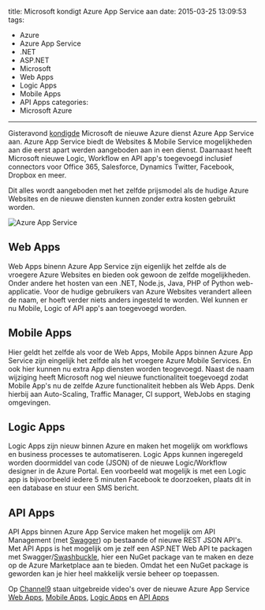 title: Microsoft kondigt Azure App Service aan
date: 2015-03-25 13:09:53
tags:
  - Azure
  - Azure App Service
  - .NET
  - ASP.NET
  - Microsoft
  - Web Apps
  - Logic Apps
  - Mobile Apps
  - API Apps
categories:
  - Microsoft Azure
---
Gisteravond [kondigde](http://azure.microsoft.com/blog/2015/03/24/announcing-azure-app-service) Microsoft de nieuwe Azure dienst Azure App Service aan. Azure App Service biedt de Websites & Mobile Service mogelijkheden aan die eerst apart werden aangeboden aan in een dienst. Daarnaast heeft Microsoft nieuwe Logic, Workflow en API app's toegevoegd inclusief connectors voor Office 365, Salesforce, Dynamics Twitter, Facebook, Dropbox en meer. 

Dit alles wordt aangeboden met het zelfde prijsmodel als de hudige Azure Websites en de nieuwe diensten kunnen zonder extra kosten gebruikt worden.

<!-- more -->
![](azure-app-service.png "Azure App Service")

## Web Apps
Web Apps binenn Azure App Service zijn eigenlijk het zelfde als de vroegere Azure Websites en bieden ook gewoon de zelfde mogelijkheden. Onder andere het hosten van een .NET, Node.js, Java, PHP of Python web-applicatie. Voor de hudige gebruikers van Azure Websites verandert alleen de naam, er hoeft verder niets anders ingesteld te worden. Wel kunnen er nu Mobile, Logic of API app's aan toegevoegd worden.

## Mobile Apps
Hier geldt het zelfde als voor de Web Apps, Mobile Apps binnen Azure App Service zijn eingelijk het zelfde als het vroegere Azure Mobile Services. En ook hier kunnen nu extra App diensten worden teogevoegd. Naast de naam wijziging heeft Microsoft nog wel nieuwe functionaliteit toegevoegd zodat Mobile App's nu de zelfde Azure functionaliteit hebben als Web Apps. Denk hierbij aan Auto-Scaling, Traffic Manager, CI support, WebJobs en staging omgevingen.

## Logic Apps
Logic Apps zijn nieuw binnen Azure en maken het mogelijk om workflows en business processes te automatiseren. Logic Apps kunnen ingeregeld worden doormiddel van code (JSON) of de nieuwe Logic/Workflow designer in de Azure Portal. Een voorbeeld wat mogelijk is met een Logic app is bijvoorbeeld iedere 5 minuten Facebook te doorzoeken, plaats dit in een database en stuur een SMS bericht.

## API Apps
API Apps binnen Azure App Service maken het mogelijk om API Management (met [Swagger](http://swagger.io)) op bestaande of nieuwe REST JSON API's. Met API Apps is het mogelijk om je zelf een ASP.NET Web API te packagen met Swagger/[Swashbuckle](https://github.com/domaindrivendev/Swashbuckle), hier een NuGet package van te maken en deze op de Azure Marketplace aan te bieden. Omdat het een NuGet package is geworden kan je hier heel makkelijk versie beheer op toepassen.

Op [Channel9](http://channel9.msdn.com) staan uitgebreide video's over de nieuwe Azure App Service [Web Apps](http://channel9.msdn.com/Shows/Azure-Friday/Azure-App-Service-Web-Apps-with-Yochay-Kiriaty), [Mobile Apps](http://channel9.msdn.com/Shows/Azure-Friday/Azure-App-Service-Mobile-Apps-with-Kirill-Gavrylyuk), [Logic Apps](http://channel9.msdn.com/Shows/Azure-Friday/Azure-App-Service-Logic-Apps-with-Josh-Twist) en [API Apps](http://channel9.msdn.com/Shows/Azure-Friday/Azure-App-Service-API-Apps-with-Scott-Hunter) 


